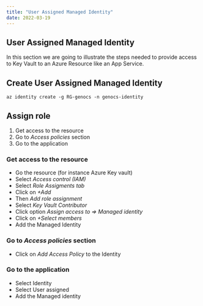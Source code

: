 ```yaml
---
title: "User Assigned Managed Identity"
date: 2022-03-19
---
```


User Assigned Managed Identity
---

In this section we are going to illustrate the steps needed to provide access to Key Vault to an Azure Resource like an App Service.

## Create User Assigned Managed Identity

``` PS
az identity create -g RG-genocs -n genocs-identity
```


## Assign role

1) Get access to the resource
2) Go to *Access policies* section
3) Go to the application


### Get access to the resource
- Go the resource (for instance Azure Key vault)
- Select *Access control (IAM)*
- Select *Role Assigments tab*
- Click on *+Add*
- Then *Add role assignment*
- Select *Key Vault Contributor*
- Click option *Assign access to => Managed identity* 
- Click on *+Select members*
- Add the Managed Identity

### Go to *Access policies* section
- Click on *Add Access Policy* to the Identity

### Go to the application
- Select Identity
- Select User assigned
- Add the Managed identity
